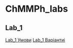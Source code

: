 # ChMMPh_labs

## Lab_1

[Lab_1 Умови](https://docs.google.com/document/d/1ydNwyI6fZTu2F2qOZ5y-Z5Oni4EFt2zlEzAIAdYbVCw/edit)
[Lab_1 Варіантиі](https://docs.google.com/spreadsheets/d/1FUQklbv49Qqts4oMoSVKqumBaK9yhDuDAYtOCrqHL5E/edit#gid=886122915)
